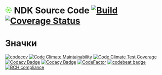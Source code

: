 # [![LOGO][logo22]][home_org] NDK Source Code [![Build][ts_badge]][ts_home] [![Coverage Status][coveralls_badge]][coveralls_home]

# Значки

[![codecov][ccov_badge]][ccov_home]
[![Code Climate Maintainability][cc_badge]][cc_home]
[![Code Climate Test Coverage][cc_cove_badge]][cc_home]
[![Codacy Badge][codacy_badge]][codacy_home]
[![Codacy Badge][codacy_cove_badge]][codacy_home]
[![CodeFactor][cf_badge]][cf_home]
[![codebeat badge][codebeat_badge]][codebeat_home]
[![BCH compliance][bch_badge]][bch_home]

[logo_source]: https://www.tinygraphs.com/labs/isogrids/hexa16/igor?theme=frogideas&numcolors=4&size=48&fmt=svg

[logo22]: ./source/logo/logo22.png

[home_org]: https://github.com/nd-toolkit

[ts_badge]: https://travis-ci.com/nd-toolkit/source-code.svg?branch=master

[ts_home]: https://travis-ci.com/nd-toolkit/source-code

[coveralls_badge]: https://coveralls.io/repos/github/nd-toolkit/source-code/badge.svg?branch=master

[coveralls_home]: https://coveralls.io/github/nd-toolkit/source-code?branch=master

[ccov_badge]: https://codecov.io/gh/nd-toolkit/source-code/branch/master/graph/badge.svg

[ccov_home]: https://codecov.io/gh/nd-toolkit/source-code

[codacy_badge]: https://api.codacy.com/project/badge/Grade/1721e518be7244ecb10f1558ae973c93

[codacy_home]: https://app.codacy.com/app/nd-toolkit/source-code

[codacy_cove_badge]: https://api.codacy.com/project/badge/Coverage/1721e518be7244ecb10f1558ae973c93

[cc_badge]: https://api.codeclimate.com/v1/badges/a92ab736505cb4df1add/maintainability

[cc_home]: https://codeclimate.com/github/nd-toolkit/source-code

[cc_cove_badge]: https://api.codeclimate.com/v1/badges/a92ab736505cb4df1add/test_coverage

[cf_badge]: https://www.codefactor.io/repository/github/nd-toolkit/source-code/badge

[cf_home]: https://www.codefactor.io/repository/github/nd-toolkit/source-code

[codebeat_badge]: https://codebeat.co/badges/7e6ffc13-f7a8-4921-ada7-7277d78151cc

[codebeat_home]: https://codebeat.co/projects/github-com-nd-toolkit-source-code-master

[bch_badge]: https://bettercodehub.com/edge/badge/nd-toolkit/source-code?branch=master

[bch_home]: https://bettercodehub.com/results/nd-toolkit/source-code
